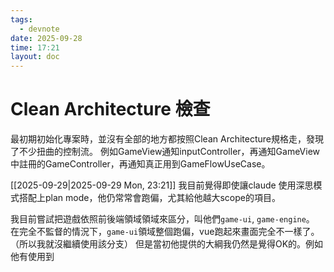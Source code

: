 ```yaml
---
tags:
  - devnote
date: 2025-09-28
time: 17:21
layout: doc
---
```


# Clean Architecture 檢查

<DocDate :date="$frontmatter.date" />

最初期初始化專案時，並沒有全部的地方都按照Clean Architecture規格走，發現了不少扭曲的控制流。
例如GameView通知inputController，再通知GameView中註冊的GameController，再通知真正用到GameFlowUseCase。

[[2025-09-29|2025-09-29 Mon, 23:21]]
我目前覺得即使讓claude 使用深思模式搭配上plan mode，他仍常常會跑偏，尤其給他越大scope的項目。

我目前嘗試把遊戲依照前後端領域領域來區分，叫他們`game-ui`, `game-engine`。
在完全不監督的情況下，`game-ui`領域整個跑偏，vue跑起來畫面完全不一樣了。（所以我就沒繼續使用該分支）
但是當初他提供的大綱我仍然是覺得OK的。例如他有使用到